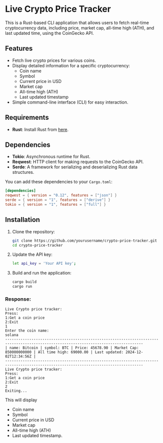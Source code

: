 # Live Crypto Price Tracker

This is a Rust-based CLI application that allows users to fetch real-time cryptocurrency data, including price, market cap, all-time high (ATH), and last updated time, using the CoinGecko API.

## Features

- Fetch live crypto prices for various coins.
- Display detailed information for a specific cryptocurrency:
  - Coin name
  - Symbol
  - Current price in USD
  - Market cap
  - All-time high (ATH)
  - Last updated timestamp
- Simple command-line interface (CLI) for easy interaction.

 ## Requirements

- **Rust**: Install Rust from [here](https://www.rust-lang.org/tools/install).

## Dependencies


- **Tokio**: Asynchronous runtime for Rust.
- **Reqwest**: HTTP client for making requests to the CoinGecko API.
- **Serde**: A framework for serializing and deserializing Rust data structures.

You can add these dependencies to your `Cargo.toml`:

```toml
[dependencies]
reqwest = { version = "0.12", features = ["json"] }
serde = { version = "1", features = ["derive"] }
tokio = { version = "1", features = ["full"] }
```

## Installation

1. Clone the repository:

   ```bash
   git clone https://github.com/yourusername/crypto-price-tracker.git
   cd crypto-price-tracker
2. Update the API key:

   ```bash
   let api_key = 'Your API key';
3. Build and run the application:

   ```bash
   cargo build
   cargo run
### Response:

```
Live Crypto price tracker:
Press:
1:Get a coin price
2:Exit
1
Enter the coin name:
solana
-------------------------------------------------------------------------------------------------------------------------------------
| name: Bitcoin | symbol: BTC | Price: 45678.90 | Market Cap: 850000000000 | All time high: 69000.00 | Last updated: 2024-12-02T12:34:56Z |
-------------------------------------------------------------------------------------------------------------------------------------
Live Crypto price tracker:
Press:
1:Get a coin price
2:Exit
2
Exiting...

```
This will display  
  - Coin name
  - Symbol
  - Current price in USD
  - Market cap
  - All-time high (ATH)
  - Last updated timestamp.
